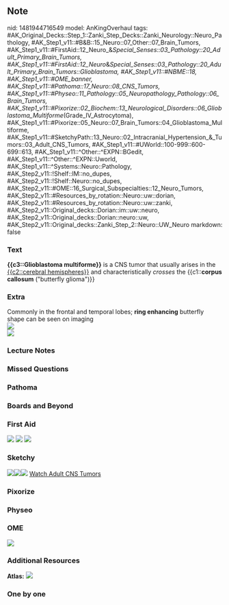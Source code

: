 ## Note
nid: 1481944716549
model: AnKingOverhaul
tags: #AK_Original_Decks::Step_1::Zanki_Step_Decks::Zanki_Neurology::Neuro_Pathology, #AK_Step1_v11::#B&B::15_Neuro::07_Other::07_Brain_Tumors, #AK_Step1_v11::#FirstAid::12_Neuro_&_Special_Senses::03_Pathology::20_Adult_Primary_Brain_Tumors, #AK_Step1_v11::#FirstAid::12_Neuro_&_Special_Senses::03_Pathology::20_Adult_Primary_Brain_Tumors::Glioblastoma, #AK_Step1_v11::#NBME::18, #AK_Step1_v11::#OME_banner, #AK_Step1_v11::#Pathoma::17_Neuro::08_CNS_Tumors, #AK_Step1_v11::#Physeo::11_Pathology::05_Neuropathology_Pathology::06_Brain_Tumors, #AK_Step1_v11::#Pixorize::02_Biochem::13_Neurological_Disorders::06_Glioblastoma_Multiforme_(Grade_IV_Astrocytoma), #AK_Step1_v11::#Pixorize::05_Neuro::07_Brain_Tumors::04_Glioblastoma_Multiforme, #AK_Step1_v11::#SketchyPath::13_Neuro::02_Intracranial_Hypertension_&_Tumors::03_Adult_CNS_Tumors, #AK_Step1_v11::#UWorld::100-999::600-699::613, #AK_Step1_v11::^Other::^EXPN::BGedit, #AK_Step1_v11::^Other::^EXPN::Uworld, #AK_Step1_v11::^Systems::Neuro::Pathology, #AK_Step2_v11::!Shelf::IM::no_dupes, #AK_Step2_v11::!Shelf::Neuro::no_dupes, #AK_Step2_v11::#OME::16_Surgical_Subspecialties::12_Neuro_Tumors, #AK_Step2_v11::#Resources_by_rotation::Neuro::uw::dorian, #AK_Step2_v11::#Resources_by_rotation::Neuro::uw::zanki, #AK_Step2_v11::Original_decks::Dorian::im::uw::neuro, #AK_Step2_v11::Original_decks::Dorian::neuro::uw, #AK_Step2_v11::Original_decks::Zanki_Step_2::Neuro::UW_Neuro
markdown: false

### Text
<div>
  <b>{{c3::Glioblastoma multiforme}}</b> is a CNS tumor that
  usually arises in the <u>{{c2::cerebral hemispheres}}</u> and
  characteristically <i>crosses</i> the {{c1::<b>corpus
  callosum</b> ("butterfly glioma")}}
</div>

### Extra
<div>
  <div>
    Commonly in the frontal and temporal lobes; <b>ring
    enhancing</b> butterfly shape can be seen on imaging
  </div>
</div>
<div><img src="paste-1276511525011457.jpg"></div>
<div><img src="paste-54400055771572.jpg"></div>

### Lecture Notes


### Missed Questions


### Pathoma


### Boards and Beyond


### First Aid
<img src="tmpaFQ72v.png"> <img src="tmplflI5l.png"> <img src=
"tmp62HqRa.png">

### Sketchy
<img src="Screen%20Shot%202020-03-02%20at%2012.22.21%20PM.JPG"
class="resizer"><img src=
"Screen%20Shot%202020-03-02%20at%2012.22.04%20PM.JPG" class=
"resizer"><img src="Zoverall%20picture%20(88)_1566160514431.JPG"
class="resizer"> <a href=
"https://dashboard.sketchy.com/study/medical/courses/medical-pathophysiology/units/medical-pathophysiology-neuro/videos/medical-pathophysiology-neuro-intracranial-hypertension-and-tumors-adult-cns-tumors?utm_source=anki&utm_medium=partnership&utm_campaign=february_update&utm_content=medical">
Watch Adult CNS Tumors</a>

### Pixorize


### Physeo


### OME
<div class="ome-widget">
  <a href="https://onlinemeded.org?ref=anki"><img src=
  "_OME_AnkiFlashcards_General_7.png"></a>
</div>

### Additional Resources
<b>Atlas:</b> <img src="tmpM3JxdH.png" class="resizer">

### One by one

